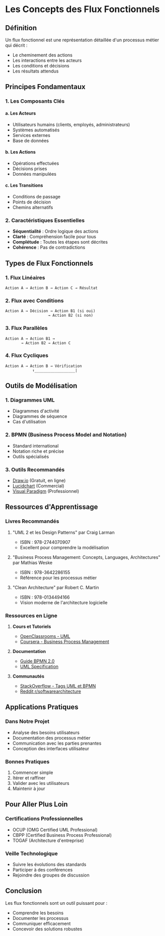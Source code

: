 # Les Concepts des Flux Fonctionnels

## Définition

Un flux fonctionnel est une représentation détaillée d'un processus métier qui décrit :
- Le cheminement des actions
- Les interactions entre les acteurs
- Les conditions et décisions
- Les résultats attendus

## Principes Fondamentaux

### 1. Les Composants Clés

#### a. Les Acteurs
- Utilisateurs humains (clients, employés, administrateurs)
- Systèmes automatisés
- Services externes
- Base de données

#### b. Les Actions
- Opérations effectuées
- Décisions prises
- Données manipulées

#### c. Les Transitions
- Conditions de passage
- Points de décision
- Chemins alternatifs

### 2. Caractéristiques Essentielles

- **Séquentialité** : Ordre logique des actions
- **Clarté** : Compréhension facile pour tous
- **Complétude** : Toutes les étapes sont décrites
- **Cohérence** : Pas de contradictions

## Types de Flux Fonctionnels

### 1. Flux Linéaires
```
Action A → Action B → Action C → Résultat
```

### 2. Flux avec Conditions
```
Action A → Décision → Action B1 (si oui)
                   → Action B2 (si non)
```

### 3. Flux Parallèles
```
Action A → Action B1 →
       → Action B2 → Action C
```

### 4. Flux Cycliques
```
Action A → Action B → Vérification
            ↑__________________|
```

## Outils de Modélisation

### 1. Diagrammes UML
- Diagrammes d'activité
- Diagrammes de séquence
- Cas d'utilisation

### 2. BPMN (Business Process Model and Notation)
- Standard international
- Notation riche et précise
- Outils spécialisés

### 3. Outils Recommandés
- [Draw.io](https://draw.io) (Gratuit, en ligne)
- [Lucidchart](https://www.lucidchart.com) (Commercial)
- [Visual Paradigm](https://www.visual-paradigm.com) (Professionnel)

## Ressources d'Apprentissage

### Livres Recommandés

1. "UML 2 et les Design Patterns" par Craig Larman
   - ISBN : 978-2744070907
   - Excellent pour comprendre la modélisation

2. "Business Process Management: Concepts, Languages, Architectures" par Mathias Weske
   - ISBN : 978-3642286155
   - Référence pour les processus métier

3. "Clean Architecture" par Robert C. Martin
   - ISBN : 978-0134494166
   - Vision moderne de l'architecture logicielle

### Ressources en Ligne

1. **Cours et Tutoriels**
   - [OpenClassrooms - UML](https://openclassrooms.com/fr/courses/2035826-debutez-lanalyse-logicielle-avec-uml)
   - [Coursera - Business Process Management](https://www.coursera.org/learn/business-process-management)

2. **Documentation**
   - [Guide BPMN 2.0](https://www.bpmn.org/)
   - [UML Specification](https://www.omg.org/spec/UML/)

3. **Communautés**
   - [StackOverflow - Tags UML et BPMN](https://stackoverflow.com/questions/tagged/uml)
   - [Reddit r/softwarearchitecture](https://www.reddit.com/r/softwarearchitecture/)

## Applications Pratiques

### Dans Notre Projet
- Analyse des besoins utilisateurs
- Documentation des processus métier
- Communication avec les parties prenantes
- Conception des interfaces utilisateur

### Bonnes Pratiques
1. Commencer simple
2. Itérer et raffiner
3. Valider avec les utilisateurs
4. Maintenir à jour

## Pour Aller Plus Loin

### Certifications Professionnelles
- OCUP (OMG Certified UML Professional)
- CBPP (Certified Business Process Professional)
- TOGAF (Architecture d'entreprise)

### Veille Technologique
- Suivre les évolutions des standards
- Participer à des conférences
- Rejoindre des groupes de discussion

## Conclusion
Les flux fonctionnels sont un outil puissant pour :
- Comprendre les besoins
- Documenter les processus
- Communiquer efficacement
- Concevoir des solutions robustes
